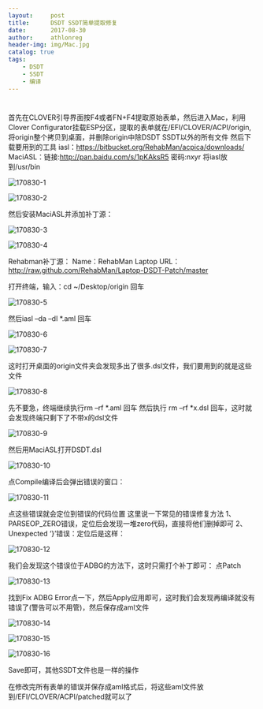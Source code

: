 ```yaml
---
layout:     post
title:      DSDT SSDT简单提取修复
date:       2017-08-30
author:     athlonreg
header-img: img/Mac.jpg
catalog: true
tags:
    - DSDT
    - SSDT
    - 编译
---
```


# 
首先在CLOVER引导界面按F4或者FN+F4提取原始表单，然后进入Mac，利用Clover Configurator挂载ESP分区，提取的表单就在/EFI/CLOVER/ACPI/origin,将origin整个拷贝到桌面，并删除origin中除DSDT SSDT以外的所有文件
然后下载要用到的工具
iasl：https://bitbucket.org/RehabMan/acpica/downloads/
MaciASL：链接:http://pan.baidu.com/s/1pKAksR5  密码:nxyr
将iasl放到/usr/bin

![170830-1](http://ovefvi4g3.bkt.clouddn.com/170830-1-1.png)

![170830-2](http://ovefvi4g3.bkt.clouddn.com/170830-2-1.png)

然后安装MaciASL并添加补丁源：

![170830-3](http://ovefvi4g3.bkt.clouddn.com/170830-3-1.png)

![170830-4](http://ovefvi4g3.bkt.clouddn.com/170830-4-1.png)

Rehabman补丁源：
Name：RehabMan Laptop 
URL：http://raw.github.com/RehabMan/Laptop-DSDT-Patch/master

打开终端，输入：cd ~/Desktop/origin 回车

![170830-5](http://ovefvi4g3.bkt.clouddn.com/170830-5-1.png)

然后iasl –da –dl *.aml 回车

![170830-6](http://ovefvi4g3.bkt.clouddn.com/170830-6-1.png)

![170830-7](http://ovefvi4g3.bkt.clouddn.com/170830-7-1.png)

这时打开桌面的origin文件夹会发现多出了很多.dsl文件，我们要用到的就是这些文件

![170830-8](http://ovefvi4g3.bkt.clouddn.com/170830-8-1.png)

先不要急，终端继续执行rm –rf *.aml 回车
然后执行 rm –rf *x.dsl 回车，这时就会发现终端只剩下了不带x的dsl文件

![170830-9](http://ovefvi4g3.bkt.clouddn.com/170830-9-1.png)

然后用MaciASL打开DSDT.dsl

![170830-10](http://ovefvi4g3.bkt.clouddn.com/170830-10-1.png)

点Compile编译后会弹出错误的窗口：

![170830-11](http://ovefvi4g3.bkt.clouddn.com/170830-11-1.png)

点这些错误就会定位到错误的代码位置
这里说一下常见的错误修复方法
1、PARSEOP_ZERO错误，定位后会发现一堆zero代码，直接将他们删掉即可
2、Unexpected ‘}’错误：定位后是这样：

![170830-12](http://ovefvi4g3.bkt.clouddn.com/170830-12-1.png)

我们会发现这个错误位于ADBG的方法下，这时只需打个补丁即可：
点Patch

![170830-13](http://ovefvi4g3.bkt.clouddn.com/170830-13-1.png)

找到Fix ADBG Error点一下，然后Apply应用即可，这时我们会发现再编译就没有错误了(警告可以不用管)，然后保存成aml文件

![170830-14](http://ovefvi4g3.bkt.clouddn.com/170830-14-1.png)

![170830-15](http://ovefvi4g3.bkt.clouddn.com/170830-15-1.png)

![170830-16](http://ovefvi4g3.bkt.clouddn.com/170830-16-1.png)

Save即可，其他SSDT文件也是一样的操作

在修改完所有表单的错误并保存成aml格式后，将这些aml文件放到/EFI/CLOVER/ACPI/patched就可以了


